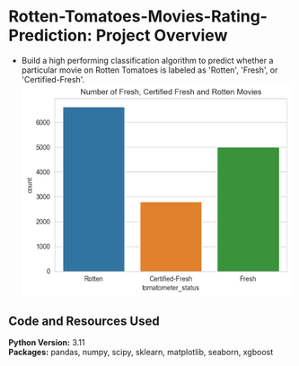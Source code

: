 # Rotten-Tomatoes-Movies-Rating-Prediction: Project Overview 
* Build a high performing classification algorithm to predict whether a particular movie on Rotten Tomatoes is labeled as 'Rotten', 'Fresh', or 'Certified-Fresh'.
![alt text](https://github.com/amraskar/Rotten-Tomatoes-Movies-Rating-Prediction/blob/430dace40bc7115bd10ca4fbe2df5abf35b86545/Tomatometer%20Status.png "Number of Fresh, Certified Fresh and Rotten Movies")

## Code and Resources Used 
**Python Version:** 3.11  
**Packages:** pandas, numpy, scipy, sklearn, matplotlib, seaborn, xgboost
